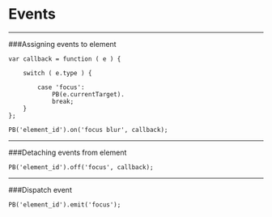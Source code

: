 # Events

***

###Assigning events to element

	var callback = function ( e ) {
		
		switch ( e.type ) {
			
			case 'focus':
				PB(e.currentTarget).
				break;
		}
	};
	
	PB('element_id').on('focus blur', callback);

***

###Detaching events from element

	PB('element_id').off('focus', callback);

***

###Dispatch event

	PB('element_id').emit('focus');

